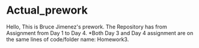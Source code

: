 # Actual_prework
Hello, This is Bruce Jimenez's prework. The Repository has from Assignment from Day 1 to Day 4.
*Both Day 3 and Day 4 assignment are on the same lines of code/folder name: Homework3.

